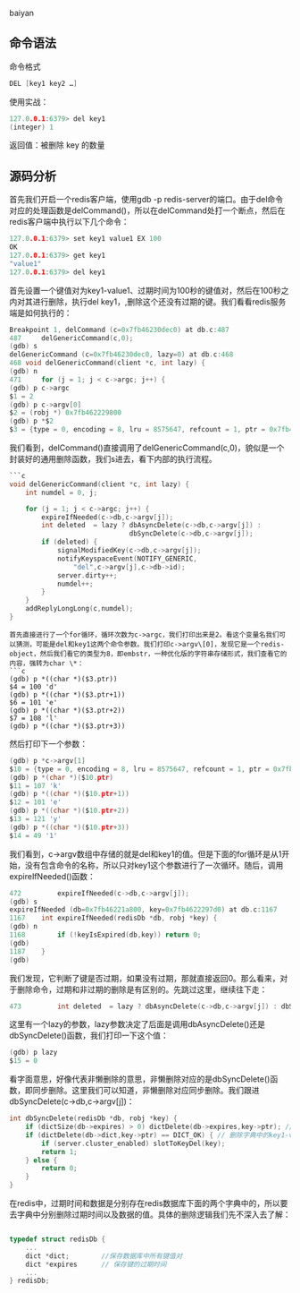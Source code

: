 baiyan

## 命令语法
命令格式
```c
DEL [key1 key2 …]
```
使用实战：
```c
127.0.0.1:6379> del key1
(integer) 1
```
返回值：被删除 key 的数量
## 源码分析
首先我们开启一个redis客户端，使用gdb -p redis-server的端口。由于del命令对应的处理函数是delCommand()，所以在delCommand处打一个断点，然后在redis客户端中执行以下几个命令：
```c
127.0.0.1:6379> set key1 value1 EX 100
OK
127.0.0.1:6379> get key1
"value1"
127.0.0.1:6379> del key1
```
首先设置一个键值对为key1-value1、过期时间为100秒的键值对，然后在100秒之内对其进行删除，执行del key1，,删除这个还没有过期的键。我们看看redis服务端是如何执行的：
```c
Breakpoint 1, delCommand (c=0x7fb46230dec0) at db.c:487
487	    delGenericCommand(c,0);
(gdb) s
delGenericCommand (c=0x7fb46230dec0, lazy=0) at db.c:468
468	void delGenericCommand(client *c, int lazy) {
(gdb) n
471	    for (j = 1; j < c->argc; j++) {
(gdb) p c->argc 
$1 = 2
(gdb) p c->argv[0]
$2 = (robj *) 0x7fb462229800
(gdb) p *$2
$3 = {type = 0, encoding = 8, lru = 8575647, refcount = 1, ptr = 0x7fb462229813}
```
我们看到，delCommand()直接调用了delGenericCommand(c,0)，貌似是一个封装好的通用删除函数，我们s进去，看下内部的执行流程。
```c
```c 
void delGenericCommand(client *c, int lazy) {
    int numdel = 0, j;

    for (j = 1; j < c->argc; j++) {
        expireIfNeeded(c->db,c->argv[j]);
        int deleted  = lazy ? dbAsyncDelete(c->db,c->argv[j]) :
                              dbSyncDelete(c->db,c->argv[j]);
        if (deleted) {
            signalModifiedKey(c->db,c->argv[j]);
            notifyKeyspaceEvent(NOTIFY_GENERIC,
                "del",c->argv[j],c->db->id);
            server.dirty++;
            numdel++;
        }
    }
    addReplyLongLong(c,numdel);
}
```
```
首先直接进行了一个for循环，循环次数为c->argc，我们打印出来是2。看这个变量名我们可以猜测，可能是del和key1这两个命令参数。我们打印c->argv\[0]，发现它是一个redis-object，然后我们看它的类型为8，即embstr，一种优化版的字符串存储形式，我们查看它的内容，强转为char \*：
```c
(gdb) p *((char *)($3.ptr)) 
$4 = 100 'd'
(gdb) p *((char *)($3.ptr+1))
$6 = 101 'e'
(gdb) p *((char *)($3.ptr+2))
$7 = 108 'l'
(gdb) p *((char *)($3.ptr+3))
```
然后打印下一个参数：
```c
(gdb) p *c->argv[1]
$10 = {type = 0, encoding = 8, lru = 8575647, refcount = 1, ptr = 0x7fb4622297e3}
(gdb) p *(char *)($10.ptr)
$11 = 107 'k'
(gdb) p *((char *)($10.ptr+1))
$12 = 101 'e'
(gdb) p *((char *)($10.ptr+2))
$13 = 121 'y'
(gdb) p *((char *)($10.ptr+3))
$14 = 49 '1'
```
我们看到，c->argv数组中存储的就是del和key1的值。但是下面的for循环是从1开始，没有包含命令的名称，所以只对key1这个参数进行了一次循环。随后，调用expireIfNeeded()函数：
```c
472	        expireIfNeeded(c->db,c->argv[j]);
(gdb) s
expireIfNeeded (db=0x7fb46221a800, key=0x7fb4622297d0) at db.c:1167
1167	int expireIfNeeded(redisDb *db, robj *key) {
(gdb) n
1168	    if (!keyIsExpired(db,key)) return 0;
(gdb) 
1187	}
(gdb)
```
我们发现，它判断了键是否过期，如果没有过期，那就直接返回0。那么看来，对于删除命令，过期和非过期的删除是有区别的。先跳过这里，继续往下走：
```c
473	        int deleted  = lazy ? dbAsyncDelete(c->db,c->argv[j]) : dbSyncDelete(c->db,c->argv[j]);
```
这里有一个lazy的参数，lazy参数决定了后面是调用dbAsyncDelete()还是dbSyncDelete()函数，我们打印一下这个值：
```c
(gdb) p lazy
$15 = 0
```
看字面意思，好像代表非懒删除的意思，非懒删除对应的是dbSyncDelete()函数，即同步删除。这里我们可以知道，非懒删除对应同步删除。我们跟进dbSyncDelete(c->db,c->argv[j])：
```c
int dbSyncDelete(redisDb *db, robj *key) {
    if (dictSize(db->expires) > 0) dictDelete(db->expires,key->ptr); //删除key1对应的过期时间字典entry
    if (dictDelete(db->dict,key->ptr) == DICT_OK) { // 删除字典中的key1-value1键值对
        if (server.cluster_enabled) slotToKeyDel(key);
        return 1;
    } else {
        return 0;
    }
}
```
在redis中，过期时间和数据是分别存在redis数据库下面的两个字典中的，所以要去字典中分别删除过期时间以及数据的值。具体的删除逻辑我们先不深入去了解：
```c

typedef struct redisDb {
    ...
    dict *dict;        //保存数据库中所有键值对
    dict *expires      // 保存键的过期时间
    ...
} redisDb;
```
